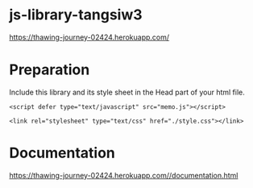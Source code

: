 # js-library-tangsiw3
https://thawing-journey-02424.herokuapp.com/

# Preparation
Include this library and its style sheet in the Head part of your html file.

`<script defer type="text/javascript" src="memo.js"></script>`

`<link rel="stylesheet" type="text/css" href="./style.css"></link>`

# Documentation
https://thawing-journey-02424.herokuapp.com//documentation.html 